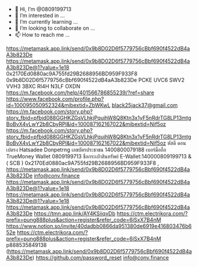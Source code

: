 - 👋 Hi, I’m @0809199713
- 👀 I’m interested in ...
- 🌱 I’m currently learning ...
- 💞️ I’m looking to collaborate on ...
- 📫 How to reach me ...

<!---
0809199713/0809199713 is a ✨ special ✨ repository because its `README.md` (this file) appears on your GitHub profile.
You can click the Preview link to take a look at your changes.
--->
https://metamask.app.link/send/0x9b8D02D6f5779756cBbf690f4522dB4aA3b823De
https://metamask.app.link/send/0x9b8D02D6f5779756cBbf690f4522dB4aA3b823De@1?value=1e18
0x2170Ed0880ac9A755fd29B2688956BD959F933F8
0x9b8D02D6f5779756cBbf690f4522dB4aA3b823De
PCKE UVC6 SWV2 VVH3 3BXC RI4H N3LF OXDN
https://m.facebook.com/help/401566786855239/?ref=share
https://www.facebook.com/profile.php?id=100095050952324&mibextid=ZbWKwL
black25jack37@gmail.com
https://m.facebook.com/story.php?story_fbid=pfbid088GGHKZGsVLhkjPqujhW8Q8Ktn3x1yF5nRdrTG8LP13mtgBoBvX4vLwY2b8CbyRPl&id=100087162167022&mibextid=Nif5oz
https://m.facebook.com/story.php?story_fbid=pfbid088GGHKZGsVLhkjPqujhW8Q8Ktn3x1yF5nRdrTG8LP13mtgBoBvX4vLwY2b8CbyRPl&id=100087162167022&mibextid=Nif5oz
หัสดี ดอนเปตรง
Hatsadee Donpetrng
เลขบัตรประชาชน 1400800079188
เบอร์มือถือ TrueMoney Wallet 0809199713
ชือกระเป๋าสินทรัพย์ E-Wallet:140000809199713 & ( SCB )
0x2170Ed0880ac9A755fd29B2688956BD959F933F8
, https://metamask.app.link/send/0x9b8D02D6f5779756cBbf690f4522dB4aA3b823De
info@conv.finance
https://metamask.app.link/send/0x9b8D02D6f5779756cBbf690f4522dB4aA3b823De@1?value=1e18
https://metamask.app.link/send/0x9b8D02D6f5779756cBbf690f4522dB4aA3b823De@1?value=1e18
https://metamask.app.link/send/0x9b8D02D6f5779756cBbf690f4522dB4aA3b823De
https://tmn.app.link/AY4KSiiqvDb
https://ctm.electrikora.com/?prefix=pung888plus&action=register&refer_code=6iSxX7B4nM
https://www.notion.so/invite/40dadbb0866da951380de6919e416803476b652e
https://ctm.electrikora.com/?prefix=pung888plus&action=register&refer_code=6iSxX7B4nM
p888535849138
(https://metamask.app.link/send/0x9b8D02D6f5779756cBbf690f4522dB4aA3b823De)
https://github.com/password_reset
info@conv.finance
